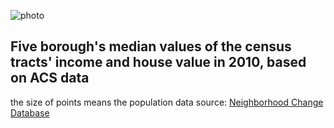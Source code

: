 ![photo](https://github.com/picniclin/PUI2017_yl5240/blob/master/HW8_yl5240/HW8_yl5240.png)
## Five borough's median values of the census tracts' income and house value in 2010, based on ACS data
the size of points means the population
data source: [Neighborhood Change Database](http://demographics.geolytics.com/ncdb2010/default.aspx)
